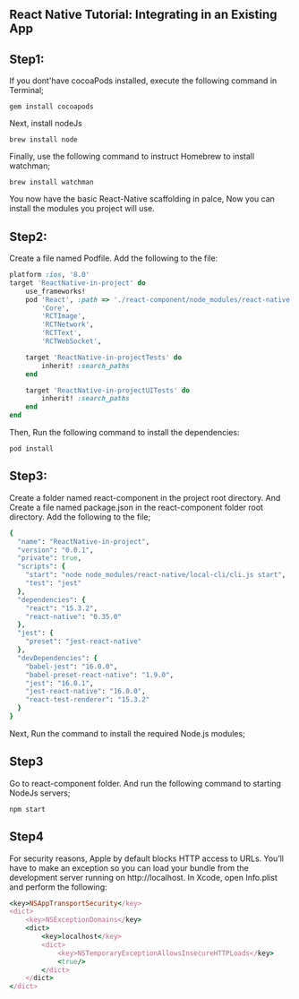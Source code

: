 ## React Native Tutorial: Integrating in an Existing App

## Step1:
If you dont'have cocoaPods installed, execute the following command in Terminal;

`gem install cocoapods`

Next, install nodeJs

`brew install node`

Finally, use the following command to instruct Homebrew to install watchman;

`brew install watchman`

You now have the basic React-Native scaffolding in palce, Now you can install the modules you project will use.

## Step2:
Create a file named Podfile. Add the following to the file:

```ruby
platform :ios, '8.0'
target 'ReactNative-in-project' do
    use_frameworks!
    pod 'React', :path => './react-component/node_modules/react-native', :subspecs => [
        'Core',
        'RCTImage',
        'RCTNetwork',
        'RCTText',
        'RCTWebSocket',

    target 'ReactNative-in-projectTests' do
        inherit! :search_paths
    end

    target 'ReactNative-in-projectUITests' do
        inherit! :search_paths
    end
end
```
Then, Run the following command to install the dependencies:

`pod install`

## Step3:
Create a folder named react-component in the project root directory. And Create a file named package.json in the react-component folder root directory. Add the following to the file;

```ruby
{
  "name": "ReactNative-in-project",
  "version": "0.0.1",
  "private": true,
  "scripts": {
    "start": "node node_modules/react-native/local-cli/cli.js start",
    "test": "jest"
  },
  "dependencies": {
    "react": "15.3.2",
    "react-native": "0.35.0"
  },
  "jest": {
    "preset": "jest-react-native"
  },
  "devDependencies": {
    "babel-jest": "16.0.0",
    "babel-preset-react-native": "1.9.0",
    "jest": "16.0.1",
    "jest-react-native": "16.0.0",
    "react-test-renderer": "15.3.2"
  }
}
```

Next, Run the command to install the required Node.js modules;

## Step3
Go to react-component folder. And run the following command to starting NodeJs servers;

`npm start`

## Step4

For security reasons, Apple by default blocks HTTP access to URLs. You’ll have to make an exception so you can load your bundle from the development server running on http://localhost.
In Xcode, open Info.plist and perform the following:

```ruby
<key>NSAppTransportSecurity</key>
<dict>
    <key>NSExceptionDomains</key>
    <dict>
        <key>localhost</key>
        <dict>
            <key>NSTemporaryExceptionAllowsInsecureHTTPLoads</key>
            <true/>
        </dict>
    </dict>
</dict>
```
